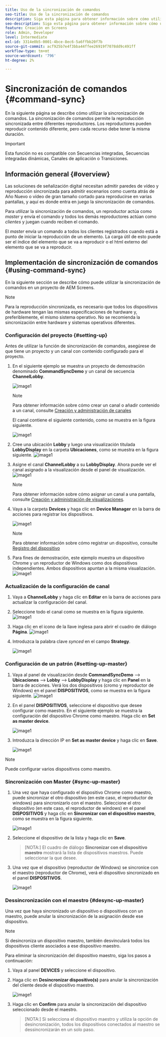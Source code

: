 ```yaml
---
title: Uso de la sincronización de comandos
seo-title: Uso de la sincronización de comandos
description: Siga esta página para obtener información sobre cómo utilizar la sincronización de comandos.
seo-description: Siga esta página para obtener información sobre cómo utilizar la sincronización de comandos.
feature: Creación en Screens
role: Admin, Developer
level: Intermediate
exl-id: 3314e0b5-0001-4bce-8ec6-5a6ffbb20f7b
source-git-commit: acf925b7e4f3bba44ffee26919f7078dd9c491ff
workflow-type: tm+mt
source-wordcount: '796'
ht-degree: 2%

---
```


# Sincronización de comandos {#command-sync}

En la siguiente página se describe cómo utilizar la sincronización de comandos. La sincronización de comandos permite la reproducción sincronizada entre diferentes reproductores. Los reproductores pueden reproducir contenido diferente, pero cada recurso debe tener la misma duración.

>[!IMPORTANT]
>
>Esta función no es compatible con Secuencias integradas, Secuencias integradas dinámicas, Canales de aplicación o Transiciones.

## Información general {#overview}

Las soluciones de señalización digital necesitan admitir paredes de vídeo y reproducción sincronizada para admitir escenarios como cuenta atrás de Año Nuevo o vídeo de gran tamaño cortado para reproducirse en varias pantallas, y aquí es donde entra en juego la sincronización de comandos.

Para utilizar la sincronización de comandos, un reproductor actúa como *master* y envía el comando y todos los demás reproductores actúan como *clientes* y juegan cuando reciben el comando.

El *master* envía un comando a todos los clientes registrados cuando está a punto de iniciar la reproducción de un elemento. La carga útil de esto puede ser el índice del elemento que se va a reproducir o el html externo del elemento que se va a reproducir.

## Implementación de sincronización de comandos {#using-command-sync}

En la siguiente sección se describe cómo puede utilizar la sincronización de comandos en un proyecto de AEM Screens.

>[!NOTE]
>
>Para la reproducción sincronizada, es necesario que todos los dispositivos de hardware tengan las mismas especificaciones de hardware y, preferiblemente, el mismo sistema operativo. No se recomienda la sincronización entre hardware y sistemas operativos diferentes.

### Configuración del proyecto {#setting-up}

Antes de utilizar la función de sincronización de comandos, asegúrese de que tiene un proyecto y un canal con contenido configurado para el proyecto.

1. En el siguiente ejemplo se muestra un proyecto de demostración denominado **CommandSyncDemo** y un canal de secuencia **ChannelLobby**.

   ![image1](assets/command-sync/command-sync1-1.png)

   >[!NOTE]
   >
   >Para obtener información sobre cómo crear un canal o añadir contenido a un canal, consulte [Creación y administración de canales](/help/user-guide/managing-channels.md)

   El canal contiene el siguiente contenido, como se muestra en la figura siguiente.

   ![image1](assets/command-sync/command-sync2-1.png)

1. Cree una ubicación **Lobby** y luego una visualización titulada **LobbyDisplay** en la carpeta **Ubicaciones**, como se muestra en la figura siguiente.
   ![image1](assets/command-sync/command-sync3-1.png)

1. Asigne el canal **ChannelLobby** a su **LobbyDisplay**. Ahora puede ver el canal asignado a la visualización desde el panel de visualización.
   ![image1](assets/command-sync/command-sync4-1.png)

   >[!NOTE]
   >
   >Para obtener información sobre cómo asignar un canal a una pantalla, consulte [Creación y administración de visualizaciones](/help/user-guide/managing-displays.md).

1. Vaya a la carpeta **Devices** y haga clic en **Device Manager** en la barra de acciones para registrar los dispositivos.

   ![image1](assets/command-sync5.png)

   >[!NOTE]
   >
   >Para obtener información sobre cómo registrar un dispositivo, consulte [Registro del dispositivo](/help/user-guide/device-registration.md)

1. Para fines de demostración, este ejemplo muestra un dispositivo Chrome y un reproductor de Windows como dos dispositivos independientes. Ambos dispositivos apuntan a la misma visualización.
   ![image1](assets/command-sync6.png)

### Actualización de la configuración de canal

1. Vaya a **ChannelLobby** y haga clic en **Editar** en la barra de acciones para actualizar la configuración del canal.

1. Seleccione todo el canal como se muestra en la figura siguiente.
   ![image1](assets/command-sync/command-sync7-1.png)

1. Haga clic en el icono de la llave inglesa para abrir el cuadro de diálogo **Página**.
   ![image1](assets/command-sync/command-sync8-1.png)

1. Introduzca la palabra clave *synced* en el campo **Strategy**.

   ![image1](assets/command-sync/command-sync9-1.png)


### Configuración de un patrón {#setting-up-master}

1. Vaya al panel de visualización desde **CommandSyncDemo** —> **Ubicaciones** —> **Lobby** —> **LobbyDisplay** y haga clic en **Panel** en la barra de acciones.
Verá los dos dispositivos (cromo y reproductor de Windows) en el panel **DISPOSITIVOS**, como se muestra en la figura siguiente.
   ![image1](assets/command-sync/command-sync10-1.png)

1. En el panel **DISPOSITIVOS**, seleccione el dispositivo que desee configurar como maestro. En el siguiente ejemplo se muestra la configuración del dispositivo Chrome como maestro. Haga clic en **Set as master device**.

   ![image1](assets/command-sync/command-sync11-1.png)

1. Introduzca la dirección IP en **Set as master device** y haga clic en **Save**.

   ![image1](assets/command-sync/command-sync12-1.png)

>[!NOTE]
>
>Puede configurar varios dispositivos como maestro.

### Sincronización con Master {#sync-up-master}

1. Una vez que haya configurado el dispositivo Chrome como maestro, puede sincronizar el otro dispositivo (en este caso, el reproductor de windows) para sincronizarlo con el maestro.
Seleccione el otro dispositivo (en este caso, el reproductor de windows) en el panel **DISPOSITIVOS** y haga clic en **Sincronizar con el dispositivo maestro**, como se muestra en la figura siguiente.

   ![image1](assets/command-sync/command-sync13-1.png)

1. Seleccione el dispositivo de la lista y haga clic en **Save**.

   >[NOTA:]
   > El cuadro de diálogo **Sincronizar con el dispositivo maestro** mostrará la lista de dispositivos maestros. Puede seleccionar la que desee.

1. Una vez que el dispositivo (reproductor de Windows) se sincronice con el maestro (reproductor de Chrome), verá el dispositivo sincronizado en el panel **DISPOSITIVOS**.

   ![image1](assets/command-sync/command-sync14-1.png)

### Dessincronización con el maestro {#desync-up-master}

Una vez que haya sincronizado un dispositivo o dispositivos con un maestro, puede anular la sincronización de la asignación desde ese dispositivo.

>[!NOTE]
>
>Si desincroniza un dispositivo maestro, también desvinculará todos los dispositivos cliente asociados a ese dispositivo maestro.

Para eliminar la sincronización del dispositivo maestro, siga los pasos a continuación:

1. Vaya al panel **DEVICES** y seleccione el dispositivo.

1. Haga clic en **Desincronizar dispositivo(s)** para anular la sincronización del cliente desde el dispositivo maestro.

   ![image1](assets/command-sync/command-sync15-1.png)

1. Haga clic en **Confirm** para anular la sincronización del dispositivo seleccionado desde el maestro.

   >[NOTA:]
   > Si selecciona el dispositivo maestro y utiliza la opción de desincronización, todos los dispositivos conectados al maestro se dessincronizarán en un solo paso.
